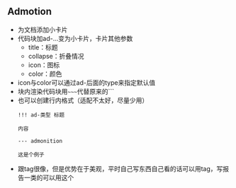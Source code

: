 ## Admotion

- 为文档添加小卡片
- 代码块加ad-...变为小卡片，卡片其他参数
	- title：标题
	- collapse：折叠情况
	- icon：图标
	- color：颜色
- icon与color可以通过ad-后面的type来指定默认值
- 块内渲染代码块用`~~~`代替原来的```
- 也可以创建行内格式（适配不太好，尽量少用）
	```text
	!!! ad-类型 标题

	内容

	--- admonition
	```
	```ad-example
	这是个例子
	```
- 跟tag很像，但是优势在于美观，平时自己写东西自己看的话可以用tag，写报告一类的可以用这个